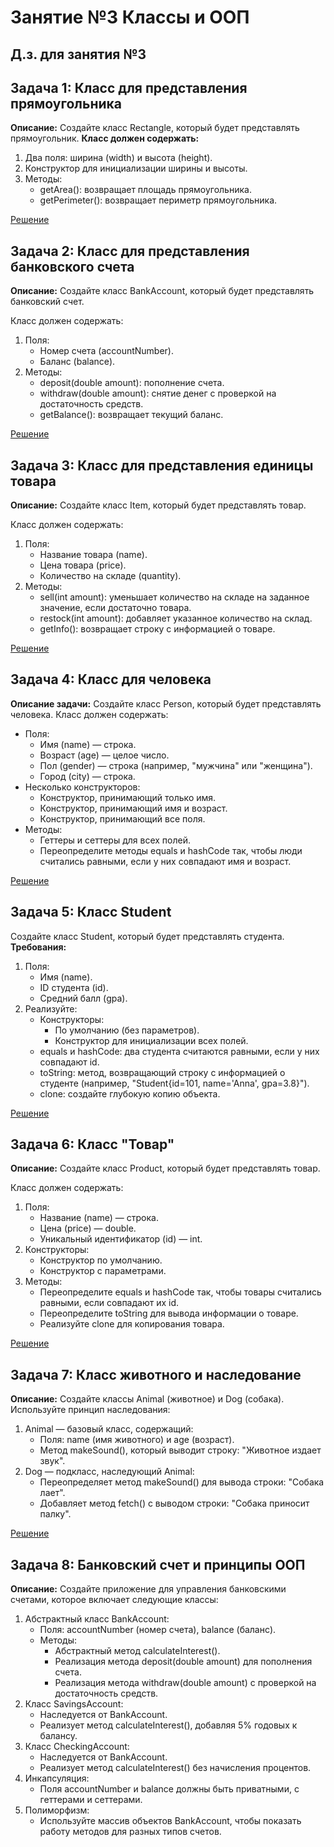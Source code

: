 # Занятие №3 Классы и ООП
## Д.з. для занятия №3

## Задача 1: Класс для представления прямоугольника
**Описание:**
Создайте класс Rectangle, который будет представлять прямоугольник.
**Класс должен содержать:**
1. Два поля: ширина (width) и высота (height).
2. Конструктор для инициализации ширины и высоты.
3. Методы:
    * getArea(): возвращает площадь прямоугольника.
    * getPerimeter(): возвращает периметр прямоугольника.

[Решение](https://github.com/a-oleynik/interview-training/tree/main/src/main/java/com/oleynik/interviewtraining/lesson3/homework/rectangle/Rectangle.java)

## Задача 2: Класс для представления банковского счета
**Описание:**
Создайте класс BankAccount, который будет представлять банковский счет.

Класс должен содержать:
1. Поля:
    * Номер счета (accountNumber).
    * Баланс (balance).
2. Методы:
    * deposit(double amount): пополнение счета.
    * withdraw(double amount): снятие денег с проверкой на достаточность средств.
    * getBalance(): возвращает текущий баланс.

[Решение](https://github.com/a-oleynik/interview-training/tree/main/src/main/java/com/oleynik/interviewtraining/lesson3/homework/simplebankaccount/BankAccount.java)

## Задача 3: Класс для представления единицы товара
**Описание:**
Создайте класс Item, который будет представлять товар.

Класс должен содержать:
1. Поля:
    * Название товара (name).
    * Цена товара (price).
    * Количество на складе (quantity).
2. Методы:
    * sell(int amount): уменьшает количество на складе на заданное значение, если достаточно товара.
    * restock(int amount): добавляет указанное количество на склад.
    * getInfo(): возвращает строку с информацией о товаре.

[Решение](https://github.com/a-oleynik/interview-training/tree/main/src/main/java/com/oleynik/interviewtraining/lesson3/homework/item/Item.java)

## Задача 4: Класс для человека
**Описание задачи:**
Создайте класс Person, который будет представлять человека. Класс должен содержать:
* Поля:
    * Имя (name) — строка.
    * Возраст (age) — целое число.
    * Пол (gender) — строка (например, "мужчина" или "женщина").
    * Город (city) — строка.
* Несколько конструкторов:
    * Конструктор, принимающий только имя.
    * Конструктор, принимающий имя и возраст.
    * Конструктор, принимающий все поля.
* Методы:
    * Геттеры и сеттеры для всех полей.
    * Переопределите методы equals и hashCode так, чтобы люди считались равными, если у них совпадают имя и возраст.

[Решение](https://github.com/a-oleynik/interview-training/tree/main/src/main/java/com/oleynik/interviewtraining/lesson3/homework/person/Person.java)

## Задача 5: Класс Student
Создайте класс Student, который будет представлять студента.
**Требования:**
1. Поля:
    * Имя (name).
    * ID студента (id).
    * Средний балл (gpa).
2. Реализуйте:
    * Конструкторы:
        * По умолчанию (без параметров).
        * Конструктор для инициализации всех полей.
    * equals и hashCode: два студента считаются равными, если у них совпадают id.
    * toString: метод, возвращающий строку с информацией о студенте (например, "Student{id=101, name='Anna', gpa=3.8}").
    * clone: создайте глубокую копию объекта.

[Решение](https://github.com/a-oleynik/interview-training/tree/main/src/main/java/com/oleynik/interviewtraining/lesson3/homework/student/Student.java)

## Задача 6: Класс "Товар"
**Описание:**
Создайте класс Product, который будет представлять товар.

Класс должен содержать:
1. Поля:
    * Название (name) — строка.
    * Цена (price) — double.
    * Уникальный идентификатор (id) — int.
2. Конструкторы:
    * Конструктор по умолчанию.
    * Конструктор с параметрами.
3. Методы:
    * Переопределите equals и hashCode так, чтобы товары считались равными, если совпадают их id.
    * Переопределите toString для вывода информации о товаре.
    * Реализуйте clone для копирования товара.

[Решение](https://github.com/a-oleynik/interview-training/tree/main/src/main/java/com/oleynik/interviewtraining/lesson3/homework/product/Product.java)

## Задача 7: Класс животного и наследование
**Описание:**
Создайте классы Animal (животное) и Dog (собака). Используйте принцип наследования:
1. Animal — базовый класс, содержащий:
    * Поля: name (имя животного) и age (возраст).
    * Метод makeSound(), который выводит строку: "Животное издает звук".
2. Dog — подкласс, наследующий Animal:
    * Переопределяет метод makeSound() для вывода строки: "Собака лает".
    * Добавляет метод fetch() с выводом строки: "Собака приносит палку".

[Решение](https://github.com/a-oleynik/interview-training/tree/main/src/main/java/com/oleynik/interviewtraining/lesson3/homework/animals/Dog.java)

## Задача 8: Банковский счет и принципы ООП
**Описание:**
Создайте приложение для управления банковскими счетами, которое включает следующие классы:
1. Абстрактный класс BankAccount:
    * Поля: accountNumber (номер счета), balance (баланс).
    * Методы:
        * Абстрактный метод calculateInterest().
        * Реализация метода deposit(double amount) для пополнения счета.
        * Реализация метода withdraw(double amount) с проверкой на достаточность средств.
2. Класс SavingsAccount:
    * Наследуется от BankAccount.
    * Реализует метод calculateInterest(), добавляя 5% годовых к балансу.
3. Класс CheckingAccount:
    * Наследуется от BankAccount.
    * Реализует метод calculateInterest() без начисления процентов.
4. Инкапсуляция:
    * Поля accountNumber и balance должны быть приватными, с геттерами и сеттерами.
5. Полиморфизм:
    * Используйте массив объектов BankAccount, чтобы показать работу методов для разных типов счетов.

